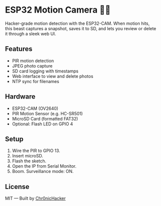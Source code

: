 # ESP32 Motion Camera 📸💥

Hacker-grade motion detection with the ESP32-CAM. When motion hits, this beast captures a snapshot, saves it to SD, and lets you review or delete it through a sleek web UI.

## Features
- PIR motion detection
- JPEG photo capture
- SD card logging with timestamps
- Web interface to view and delete photos
- NTP sync for filenames

## Hardware
- ESP32-CAM (OV2640)
- PIR Motion Sensor (e.g. HC-SR501)
- MicroSD Card (formatted FAT32)
- Optional: Flash LED on GPIO 4

## Setup
1. Wire the PIR to GPIO 13.
2. Insert microSD.
3. Flash the sketch.
4. Open the IP from Serial Monitor.
5. Boom. Surveillance mode: ON.

## License
MIT — Built by [Chr0nicHacker](https://chronicHacker.com)
